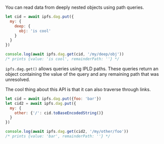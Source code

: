 You can read data from deeply nested objects using path queries.

```javascript
let cid = await ipfs.dag.put({
  my: {
    deep: {
      obj: 'is cool'
    }
  }
})

console.log(await ipfs.dag.get(cid, '/my/deep/obj'))
/* prints {value: 'is cool', remainderPath: ''} */
```

`ipfs.dag.get()` allows queries using IPLD paths.
These queries return an object containing the value of the query and any remaining path that was unresolved.

The cool thing about this API is that it can also traverse through links.

```javascript
let cid = await ipfs.dag.put({foo: 'bar'})
let cid2 = await ipfs.dag.put({
  my: {
    other: {'/': cid.toBaseEncodedString()}
  }
})

console.log(await ipfs.dag.get(cid2, '/my/other/foo'))
/* prints {value: 'bar', remainderPath: ''} */
```
